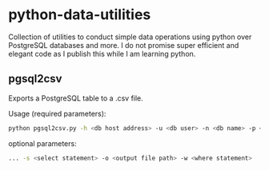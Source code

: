 # python-data-utilities
Collection of utilities to conduct simple data operations using python over PostgreSQL databases and more. I do not promise super efficient and elegant code as I publish this while I am learning python.

## pgsql2csv
Exports a PostgreSQL table to a .csv file.

Usage (required parameters):
```sh
python pgsql2csv.py -h <db host address> -u <db user> -n <db name> -p <db password> -t <tablename>
```

optional parameters:
```sh
... -s <select statement> -o <output file path> -w <where statement>
```
